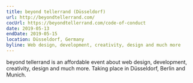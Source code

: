 ```yaml
---
title: beyond tellerrand (Düsseldorf)
url: http://beyondtellerrand.com/
cocUrl: https://beyondtellerrand.com/code-of-conduct
date: 2019-05-13
endDate: 2019-05-15
location: Düsseldorf, Germany
byline: Web design, development, creativity, design and much more
---
```

beyond tellerrand is an affordable event about web design, development, creativity, design and much more. Taking place in Düsseldorf, Berlin and Munich.
